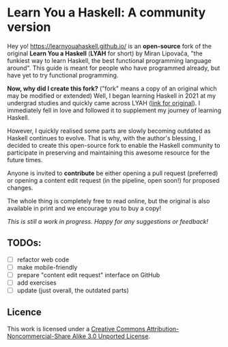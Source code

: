 # Learn You a Haskell: A community version

Hey yo! https://learnyouahaskell.github.io/ is an **open-source** fork of the original **Learn You a Haskell** (**LYAH** for short) by Miran Lipovača, "the funkiest way to learn Haskell, the best functional programming language around". This guide is meant for people who have programmed already, but have yet to try functional programming.

**Now, why did I create this fork?** ("fork" means a copy of an original which may be modified or extended)
Well, I began learning Haskell in 2021 at my undergrad studies and quickly came across LYAH ([link for original](http://learnyouahaskell.com/)). I immediately fell in love and followed it to supplement my journey of learning Haskell.

However, I quickly realised some parts are slowly becoming outdated as Haskell continues to evolve. That is why, with the author's blessing, I decided to create this open-source fork to enable the Haskell community to participate in preserving and maintaining this awesome resource for the future times.

Anyone is invited to **contribute** be either opening a pull request (preferred) or opening a content edit request (in the pipeline, open soon!) for proposed changes.

The whole thing is completely free to read online, but the original is also available in print and we encourage you to buy a copy!

*This is still a work in progress. Happy for any suggestions or feedback!*

## TODOs:
- [ ] refactor web code
- [ ] make mobile-friendly
- [ ] prepare "content edit request" interface on GitHub
- [ ] add exercises
- [ ] update (just overall, the outdated parts)

## Licence
This work is licensed under a [Creative Commons Attribution-Noncommercial-Share Alike 3.0 Unported License](http://creativecommons.org/licenses/by-nc-sa/3.0/).

